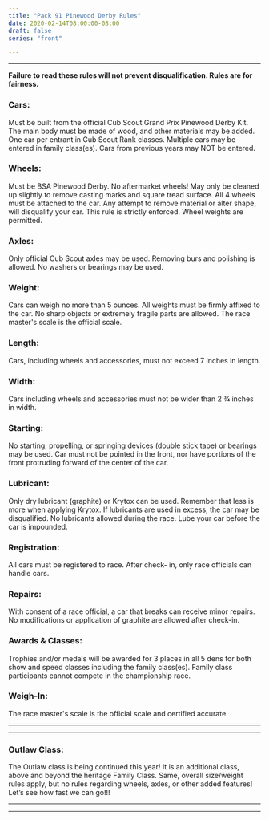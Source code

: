 ```yaml
---
title: "Pack 91 Pinewood Derby Rules"
date: 2020-02-14T08:00:00-08:00
draft: false
series: "front"

---
```


---
**Failure to read these rules will not prevent disqualification.    Rules are for fairness.**

### Cars: 
Must be built from the official Cub Scout Grand Prix Pinewood Derby Kit. The main body must be made of wood, and other materials may be added.  One car per entrant in Cub Scout Rank classes.  Multiple cars may be entered in family class(es).  Cars from previous years may NOT be entered. 

### Wheels:	
Must be BSA Pinewood Derby.  No aftermarket wheels!  May only be cleaned up                                                slightly to remove casting marks and square tread surface.  All 4 wheels must be attached to the car.  Any attempt to remove material or alter shape, will disqualify your car.  This rule is strictly enforced.  Wheel weights are permitted.

### Axles:	
Only official Cub Scout axles may be used. Removing burs and polishing is allowed. No washers or bearings may be used.

### Weight:	
Cars can weigh no more than 5 ounces.  All weights must be firmly affixed to the car.  			No sharp objects or extremely fragile parts are allowed.  The race master's scale is the 
                        official scale.
		
### Length:	
Cars, including wheels and accessories, must not exceed 7 inches in length.

### Width:		
Cars including wheels and accessories must not be wider than 2 ¾ inches in width.

### Starting:	
No starting, propelling, or springing devices (double stick tape) or bearings may be used.  Car must not be pointed in the front, nor have portions of the front protruding forward of the center of the car.

### Lubricant:	
Only dry lubricant (graphite) or Krytox can be used. Remember that less is more when applying Krytox. If lubricants are used in excess, the car may be disqualified.
		No lubricants allowed during the race. Lube your car before the car is impounded.

### Registration: 	
All cars must be registered to race.   After check- in, only race officials can handle cars.

### Repairs:	
With consent of a race official, a car that breaks can receive minor repairs. No 				modifications or application of graphite are allowed after check-in.

### Awards & Classes:
Trophies and/or medals will be awarded for 3 places in all 5 dens for both show and speed classes including the family class(es). Family class participants cannot compete in the championship race. 

### Weigh-In:	
The race master's scale is the official scale and certified accurate.



-----------
-----------

### Outlaw Class:
The Outlaw class is being continued this year!  It is an additional class, above and beyond the heritage Family Class.  Same, overall size/weight rules apply, but no rules regarding wheels, axles, or other added features!  Let’s see how fast we can go!!!

-----------
-----------